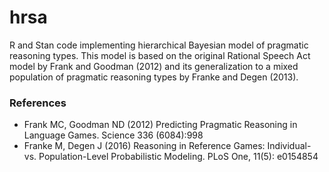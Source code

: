 # hrsa
R and Stan code implementing hierarchical Bayesian model of pragmatic reasoning types.
This model is based on the original Rational Speech Act model by Frank and Goodman (2012) and its generalization to a mixed population of pragmatic reasoning types by Franke and Degen (2013).

### References
- Frank MC, Goodman ND (2012) Predicting Pragmatic Reasoning in Language Games. Science 336 (6084):998
- Franke M, Degen J (2016) Reasoning in Reference Games: Individual- vs. Population-Level Probabilistic Modeling. PLoS One, 11(5): e0154854
